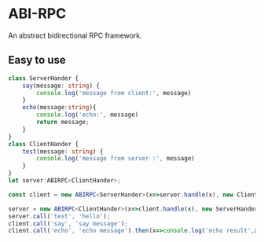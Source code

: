 <!--
 Copyright (c) 2022 System233
 
 This software is released under the MIT License.
 https://opensource.org/licenses/MIT
-->

# ABI-RPC

An abstract bidirectional RPC framework.

## Easy to use
```ts
class ServerHander {
    say(message: string) {
        console.log('message from client:', message)
    }
    echo(message:string){
        console.log('echo:', message)
        return message;
    }
}
class ClientHander {
    test(message: string) {
        console.log('message from server :', message)
    }
}
let server:ABIRPC<ClientHander>;

const client = new ABIRPC<ServerHander>(x=>server.handle(x), new ClientHander);

server = new ABIRPC<ClientHander>(x=>client.handle(x), new ServerHander);
server.call('test', 'hello');
client.call('say', 'say message');
client.call('echo', 'echo message').then(x=>console.log('echo result',x));

```